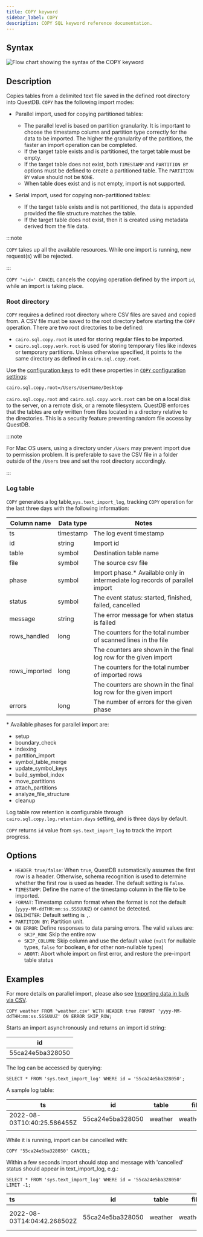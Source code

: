 ```yaml
---
title: COPY keyword
sidebar_label: COPY
description: COPY SQL keyword reference documentation.
---
```


## Syntax

![Flow chart showing the syntax of the COPY keyword](/img/docs/diagrams/copy.svg)

## Description

Copies tables from a delimited text file saved in the defined root directory into QuestDB. `COPY` has the following import modes:

- Parallel import, used for copying partitioned tables:
  
  - The parallel level is based on partition granularity. It is important to choose the timestamp column and partition type correctly for the data to be imported. The higher the granularity of the partitions, the faster an import operation can be completed. 
  - If the target table exists and is partitioned, the target table must be empty.
  - If the target table does not exist, both `TIMESTAMP` and `PARTITION BY` options must be defined to create a partitioned table. The `PARTITION BY` value should not be `NONE`.
  - When table does exist and is not empty, import is not supported.

- Serial import, used for copying non-partitioned tables:

  - If the target table exists and is not partitioned, the data is appended provided the file structure matches the table.
  - If the target table does not exist, then it is created using metadata derived
  from the file data.

:::note

 `COPY` takes up all the available resources. While one import is running, new request(s) will be rejected.

:::

`COPY '<id>' CANCEL` cancels the copying operation defined by the import `id`, while an import is taking place. 

### Root directory

`COPY` requires a defined root directory where CSV files are saved and copied from. A CSV file must be saved to the root directory before starting the `COPY` operation. There are two root directories to be defined:

- `cairo.sql.copy.root` is used for storing regular files to be imported.
- `cairo.sql.copy.work.root` is used for storing temporary files like indexes or temporary partitions. Unless otherwise specified, it points to the same directory as defined in `cairo.sql.copy.root`.

Use the [configuration keys](/docs/reference/configuration) to edit these properties in [`COPY` configuration settings](/docs/reference/configuration#bulk-csv-import):

```shell title="Example"
cairo.sql.copy.root=/Users/UserName/Desktop
```

`cairo.sql.copy.root` and `cairo.sql.copy.work.root` can be on a local disk to the server, on a remote disk, or
a remote filesystem. QuestDB enforces that the tables are only written from
files located in a directory relative to the directories. This is a
security feature preventing random file access by QuestDB.

:::note

For Mac OS users, using a directory under `/Users` may prevent import due to permission problem. It is preferable to save the CSV file in a folder outside of the `/Users` tree and set the root directory accordingly.

:::

### Log table

`COPY` generates a log table,`sys.text_import_log`, tracking `COPY` operation for the last three days with the following information:

| Column name   | Data type | Notes                                                           |
|---------------|-----------|-----------------------------------------------------------------|
| ts            | timestamp | The log event timestamp                                         |
| id            | string    | Import id                                                       |
| table         | symbol    | Destination table name                                          |
| file          | symbol    | The source csv file                                             |
| phase         | symbol    | Import phase.* Available only in intermediate log records of parallel import               |
| status        | symbol    | The event status: started, finished, failed, cancelled          |
| message       | string    | The error message for when status is failed                     |
| rows_handled  | long      | The counters for the total number of scanned lines in the file  |
|               |           | The counters are shown in the final log row for the given import|
| rows_imported | long      | The counters for the total number of imported rows              |
|               |           | The counters are shown in the final log row for the given import|
| errors        | long      | The number of errors for the given phase                        |

\* Available phases for parallel import are:

- setup
- boundary_check
- indexing
- partition_import
- symbol_table_merge
- update_symbol_keys
- build_symbol_index
- move_partitions
- attach_partitions
- analyze_file_structure
- cleanup

Log table row retention is configurable through `cairo.sql.copy.log.retention.days` setting, and is three days by default.

`COPY` returns `id` value from `sys.text_import_log` to track the import progress.

## Options

- `HEADER true/false`: When `true`, QuestDB automatically assumes the first row is a
  header. Otherwise, schema recognition is used to determine whether the first row is used as header. The default setting is `false`.
- `TIMESTAMP`: Define the name of the timestamp column in the file to be imported.
- `FORMAT`: Timestamp column format when the format is not the default (`yyyy-MM-ddTHH:mm:ss.SSSUUUZ`) or cannot be detected.
- `DELIMITER`: Default setting is `,`.
- `PARTITION BY`: Partition unit.
- `ON ERROR`: Define responses to data parsing errors. The valid values are:
    - `SKIP_ROW`: Skip the entire row
    - `SKIP_COLUMN`: Skip column and use the default value (`null` for nullable types, `false` for boolean, `0` for other non-nullable types)
    - `ABORT`: Abort whole import on first error, and restore the pre-import table status

## Examples

For more details on parallel import, please also see [Importing data in bulk via CSV](/docs/guides/importing-data/).


```questdb-sql title="COPY"
COPY weather FROM 'weather.csv' WITH HEADER true FORMAT 'yyyy-MM-ddTHH:mm:ss.SSSUUUZ' ON ERROR SKIP_ROW;
```

Starts an import asynchronously and returns an import id string:

|  id       |
|-----------------|
|55ca24e5ba328050 |


The log can be accessed by querying:

```questdb-sql
SELECT * FROM 'sys.text_import_log' WHERE id = '55ca24e5ba328050';
```
A sample log table:

|   ts                           |   id                |   table  |   file         |   phase  |   status   |   message  |   rows_handled  |   rows_imported  |   errors  |
|--------------------------------|---------------------|----------|----------------|----------|------------|------------|-----------------|------------------|-----------|
|   2022-08-03T10:40:25.586455Z  |   55ca24e5ba328050  |  weather |   weather.csv  |          |   started  |            |                 |                  |   0       |
|                                |                     |          |                |          |            |            |                 |                  |           |


While it is running, import can be cancelled with:

```questdb-sql
COPY '55ca24e5ba328050' CANCEL;
```

Within a few seconds import should stop and message with 'cancelled' status should appear in text_import_log, e.g.:

```questdb-sql
SELECT * FROM 'sys.text_import_log' WHERE id = '55ca24e5ba328050' LIMIT -1;
``` 

| ts                          | id               | table   | file        | phase | status    | message                                                    | rows_handled | rows_imported | errors |
|:----------------------------|------------------|---------|-------------|-------|-----------|------------------------------------------------------------|--------------|---------------|--------|
| 2022-08-03T14:04:42.268502Z | 55ca24e5ba328050 | weather | weather.csv | null  | cancelled | import cancelled [phase=partition_import, msg=`Cancelled`] | 0            | 0             | 0      |
